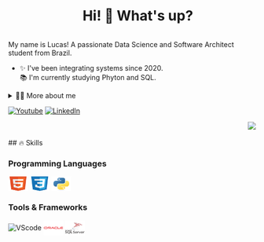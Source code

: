 <!--title-->
<div id="user-content-toc">
  <ul align="center">
    <summary><h1 style="display: inline-block">Hi! 👋 What's up?</h1></summary>
</div>

<!--presentation-->
<p>
  My name is Lucas! A passionate Data Science and Software Architect student from Brazil.

  - ✨ I've been integrating systems since 2020.<br>📚 I'm currently studying Phyton and SQL.
</p>

<!-- dropdown -->
<details>
  <summary>👨‍💻 More about me</summary>

  - 💬 I am 21 years old, currently living in Brazil. Systems Analyst with 4+ years in Oracle database management, healthcare systems, and software project management. Proven track record in leading software development and deploying integrated systems solutions. Looking to apply my technical and project management skills in a dynamic tech-driven company

</details>

<!--links-->
[![Youtube](https://img.shields.io/badge/YouTube-FF0000?style=for-the-badge&logo=youtube&logoColor=white)](https://www.youtube.com/@paiineli?feature=shared)
[![LinkedIn](https://img.shields.io/badge/LinkedIn-0077B5?style=for-the-badge&logo=linkedin&logoColor=white)](https://www.linkedin.com/in/lucaspaineli/)

<img align="right" src="https://github-readme-stats.vercel.app/api/top-langs/?username=paiineli&theme=midnight-purple&layout=donut-vertical" />
<br>
<br>
## 🔥 Skills
<!-- Skills: Programming Languages -->
  <div style="flex-basis: 48%;">
    <h3>Programming Languages</h3>
    <img align="center" alt="HTML" height="30" width="40" src="https://raw.githubusercontent.com/devicons/devicon/master/icons/html5/html5-original.svg">
    <img align="center" alt="CSS" height="30" width="40" src="https://raw.githubusercontent.com/devicons/devicon/master/icons/css3/css3-original.svg">
    <img align="center" alt="Python" height="30" width="40" src="https://raw.githubusercontent.com/devicons/devicon/master/icons/python/python-original.svg">
  </div>

  <!-- Skills: Tools & Frameworks -->
  <div style="flex-basis: 48%;">
    <h3>Tools & Frameworks</h3>
    <img align="center" alt="VScode" height="30" width="40" src="https://cdn.jsdelivr.net/gh/devicons/devicon/icons/vscode/vscode-original.svg">
    <img align="center" alt="Oracle" height="30" width="40" src="https://raw.githubusercontent.com/devicons/devicon/master/icons/oracle/oracle-original.svg">
    <img align="center" alt="MySQL" height="30" width="40" src="https://raw.githubusercontent.com/devicons/devicon/master/icons/microsoftsqlserver/microsoftsqlserver-original-wordmark.svg">
  </div>
  


<br>
<br>
